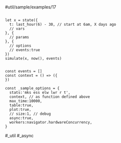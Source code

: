 #util/sample/examples/17
```js:js_input

let x = state({
  t: last_hour(6) - 30, // start at 6am, X days ago
  // vars
}, {
  // params
}, {
  // options
  // events:true
})
simulate(x, now(), events)

```
```js:js_removed

const events = []
const context = () => ({
})

const _sample_options = {
  stats:'mks ess elw lwr r t',
  context, // as function defined above
  max_time:10000,
  table:true,
  plot:true,
  // size:1, // debug
  async:true,
  workers:navigator.hardwareConcurrency,
}

```
#_util #_async